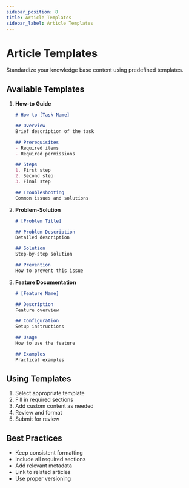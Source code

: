 ```yaml
---
sidebar_position: 8
title: Article Templates
sidebar_label: Article Templates
---
```


# Article Templates

Standardize your knowledge base content using predefined templates.

## Available Templates

1. **How-to Guide**
   ```markdown
   # How to [Task Name]
   
   ## Overview
   Brief description of the task
   
   ## Prerequisites
   - Required items
   - Required permissions
   
   ## Steps
   1. First step
   2. Second step
   3. Final step
   
   ## Troubleshooting
   Common issues and solutions
   ```

2. **Problem-Solution**
   ```markdown
   # [Problem Title]
   
   ## Problem Description
   Detailed description
   
   ## Solution
   Step-by-step solution
   
   ## Prevention
   How to prevent this issue
   ```

3. **Feature Documentation**
   ```markdown
   # [Feature Name]
   
   ## Description
   Feature overview
   
   ## Configuration
   Setup instructions
   
   ## Usage
   How to use the feature
   
   ## Examples
   Practical examples
   ```

## Using Templates

1. Select appropriate template
2. Fill in required sections
3. Add custom content as needed
4. Review and format
5. Submit for review

## Best Practices

- Keep consistent formatting
- Include all required sections
- Add relevant metadata
- Link to related articles
- Use proper versioning
